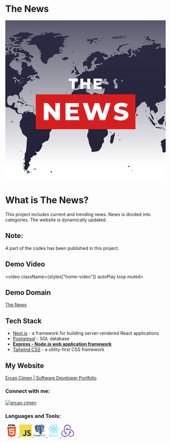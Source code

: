 # The News

![the-news](public/images/readme-logo.svg)

# **What is The News?**

This project includes current and trending news. News is divided into categories. The website is dynamically updated.

## Note:

A part of the codes has been published in this project.

## Demo Video

<video className={styles["home-video"]} autoPlay loop muted>

<source src="public/video/the-news.mp4" type="video/mp4" />
</video>

## Demo Domain

[The News](https://news.ercancimen.tk/)

## **Tech Stack**

- [Next.js](https://nextjs.org/) - a framework for building server-rendered React applications
- [Postgresql](https://www.postgresql.org/) - SQL database
- **[Express - Node.js web application framework](https://expressjs.com/)**
- [Tailwind CSS](https://tailwindcss.com/) - a utility-first CSS framework

## My Website

[Ercan Çimen | Software Developer Portfolio](https://www.ercancimen.tk/)

<h3 align="left">Connect with me:</h3>
<p align="left">
<a href="https://www.linkedin.com/in/ercan-%C3%A7imen-b888961a4" target="blank"><img align="center" src="https://raw.githubusercontent.com/rahuldkjain/github-profile-readme-generator/master/src/images/icons/Social/linked-in-alt.svg" alt="ercan çimen" height="30" width="40" /></a>
</p>

<h3 align="left">Languages and Tools:</h3>
<p align="left"> <a href="https://www.w3.org/html/" target="_blank" rel="noreferrer"> <img src="https://raw.githubusercontent.com/devicons/devicon/master/icons/html5/html5-original-wordmark.svg" alt="html5" width="40" height="40"/> </a> <a href="https://developer.mozilla.org/en-US/docs/Web/JavaScript" target="_blank" rel="noreferrer"> <img src="https://raw.githubusercontent.com/devicons/devicon/master/icons/javascript/javascript-original.svg" alt="javascript" width="40" height="40"/> </a> <a href="https://www.postgresql.org" target="_blank" rel="noreferrer"> <img src="https://raw.githubusercontent.com/devicons/devicon/master/icons/postgresql/postgresql-original-wordmark.svg" alt="postgresql" width="40" height="40"/> </a> <a href="https://reactjs.org/" target="_blank" rel="noreferrer"> <img src="https://raw.githubusercontent.com/devicons/devicon/master/icons/react/react-original-wordmark.svg" alt="react" width="40" height="40"/> </a> <a href="https://redux.js.org" target="_blank" rel="noreferrer"> <img src="https://raw.githubusercontent.com/devicons/devicon/master/icons/redux/redux-original.svg" alt="redux" width="40" height="40"/> </a> </p>
